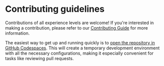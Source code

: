 # Contributing guidelines

Contributions of all experience levels are welcome! If you're interested in making a contribution,
please refer to our [Contributing Guide](https://github.com/mckinsey/vizro/blob/main/vizro_core/docs/pages/development/contributing.md) for more information.

The easiest way to get up and running quickly is to [open the repository in GitHub Codespaces](https://github.com/codespaces/new?hide_repo_select=true&ref=main&repo=626855142). This will create a temporary development environment with all the necessary configurations, making it especially convenient for tasks like reviewing pull requests.

